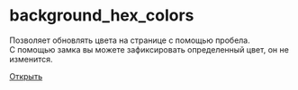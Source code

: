 # background_hex_colors
Позволяет обновлять цвета на странице с помощью пробела.  
С помощью замка вы можете зафиксировать определенный цвет, он не изменится.  

[Открыть](https://mkotolevsky.github.io/background_hex_colors/)
